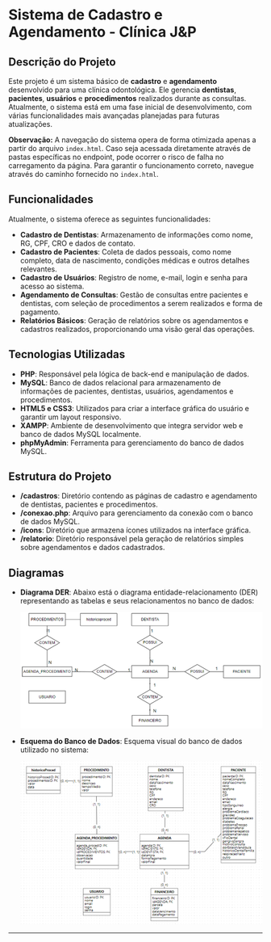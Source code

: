 # Sistema de Cadastro e Agendamento - Clínica J&P


## Descrição do Projeto

Este projeto é um sistema básico de **cadastro** e **agendamento** desenvolvido para uma clínica odontológica. Ele gerencia **dentistas**, **pacientes**, **usuários** e **procedimentos** realizados durante as consultas. Atualmente, o sistema está em uma fase inicial de desenvolvimento, com várias funcionalidades mais avançadas planejadas para futuras atualizações.

**Observação:** A navegação do sistema opera de forma otimizada apenas a partir do arquivo `index.html`. Caso seja acessada diretamente através de pastas específicas no endpoint, pode ocorrer o risco de falha no carregamento da página. Para garantir o funcionamento correto, navegue através do caminho fornecido no `index.html`.

## Funcionalidades

Atualmente, o sistema oferece as seguintes funcionalidades:

- **Cadastro de Dentistas**: Armazenamento de informações como nome, RG, CPF, CRO e dados de contato.
- **Cadastro de Pacientes**: Coleta de dados pessoais, como nome completo, data de nascimento, condições médicas e outros detalhes relevantes.
- **Cadastro de Usuários**: Registro de nome, e-mail, login e senha para acesso ao sistema.
- **Agendamento de Consultas**: Gestão de consultas entre pacientes e dentistas, com seleção de procedimentos a serem realizados e forma de pagamento.
- **Relatórios Básicos**: Geração de relatórios sobre os agendamentos e cadastros realizados, proporcionando uma visão geral das operações.

## Tecnologias Utilizadas

- **PHP**: Responsável pela lógica de back-end e manipulação de dados.
- **MySQL**: Banco de dados relacional para armazenamento de informações de pacientes, dentistas, usuários, agendamentos e procedimentos.
- **HTML5 e CSS3**: Utilizados para criar a interface gráfica do usuário e garantir um layout responsivo.
- **XAMPP**: Ambiente de desenvolvimento que integra servidor web e banco de dados MySQL localmente.
- **phpMyAdmin**: Ferramenta para gerenciamento do banco de dados MySQL.

## Estrutura do Projeto

- **/cadastros**: Diretório contendo as páginas de cadastro e agendamento de dentistas, pacientes e procedimentos.
- **/conexao.php**: Arquivo para gerenciamento da conexão com o banco de dados MySQL.
- **/icons**: Diretório que armazena ícones utilizados na interface gráfica.
- **/relatorio**: Diretório responsável pela geração de relatórios simples sobre agendamentos e dados cadastrados.

## Diagramas

- **Diagrama DER**: Abaixo está o diagrama entidade-relacionamento (DER) representando as tabelas e seus relacionamentos no banco de dados:

  ![alt text](DER.png)

- **Esquema do Banco de Dados**: Esquema visual do banco de dados utilizado no sistema:

  ![alt text](esquema_banco.png)

---
